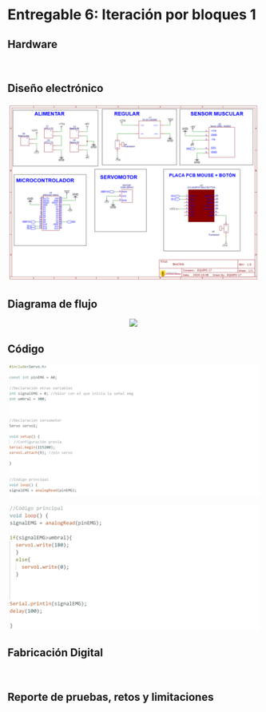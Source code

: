 # Entregable 6: Iteración por bloques 1
## Hardware
<p align="center">
  <img src="">
</p>

## Diseño electrónico 
<p align="center">
  <img src="https://github.com/micaelaacc/Proyecto_FunBio/blob/8dd7079bb1ef18f2e1f88048e9a0c14922faa402/Im%C3%A1genes/Dise%C3%B1oElectronicoFinal.png">
</p>

## Diagrama de flujo
<p align="center">
  <img src="https://github.com/micaelaacc/Proyecto_FunBio/blob/fea42f7acc6df34df0288bb0d2598af47876bb3c/Im%C3%A1genes/DigaramaDeFlujo.jpg">
</p>

## Código
<p align="center">
  <img src="https://github.com/micaelaacc/Proyecto_FunBio/blob/5e75f027c26138c9dd636e3c153d4313c60908ab/Im%C3%A1genes/Codigo1.png">
</p>

<p align="center">
  <img src="https://github.com/micaelaacc/Proyecto_FunBio/blob/d38454e6e31dbd773b70196e7849364c0135cb46/Im%C3%A1genes/Codigo2.png">
</p>

## Fabricación Digital
<p align="center">
  <img src="">
</p>

## Reporte de pruebas, retos y limitaciones
